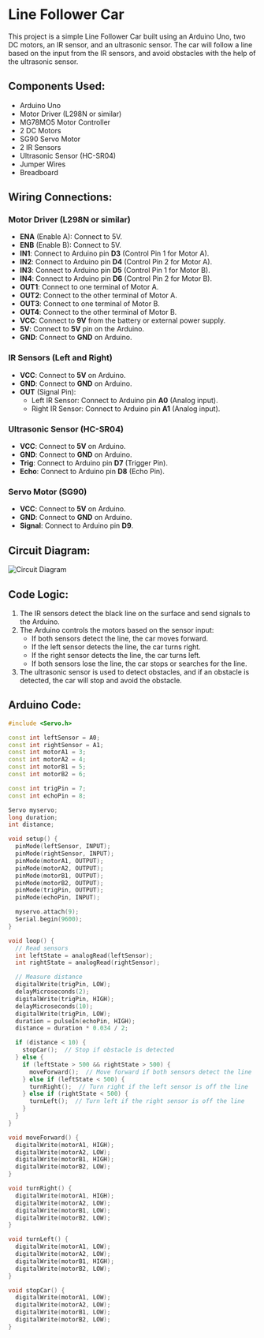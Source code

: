 # Line Follower Car

This project is a simple Line Follower Car built using an Arduino Uno, two DC motors, an IR sensor, and an ultrasonic sensor. The car will follow a line based on the input from the IR sensors, and avoid obstacles with the help of the ultrasonic sensor.

## Components Used:

- Arduino Uno
- Motor Driver (L298N or similar)
- MG78MO5 Motor Controller
- 2 DC Motors
- SG90 Servo Motor
- 2 IR Sensors
- Ultrasonic Sensor (HC-SR04)
- Jumper Wires
- Breadboard

## Wiring Connections:

### Motor Driver (L298N or similar)
- **ENA** (Enable A): Connect to 5V.
- **ENB** (Enable B): Connect to 5V.
- **IN1**: Connect to Arduino pin **D3** (Control Pin 1 for Motor A).
- **IN2**: Connect to Arduino pin **D4** (Control Pin 2 for Motor A).
- **IN3**: Connect to Arduino pin **D5** (Control Pin 1 for Motor B).
- **IN4**: Connect to Arduino pin **D6** (Control Pin 2 for Motor B).
- **OUT1**: Connect to one terminal of Motor A.
- **OUT2**: Connect to the other terminal of Motor A.
- **OUT3**: Connect to one terminal of Motor B.
- **OUT4**: Connect to the other terminal of Motor B.
- **VCC**: Connect to **9V** from the battery or external power supply.
- **5V**: Connect to **5V** pin on the Arduino.
- **GND**: Connect to **GND** on Arduino.

### IR Sensors (Left and Right)
- **VCC**: Connect to **5V** on Arduino.
- **GND**: Connect to **GND** on Arduino.
- **OUT** (Signal Pin):
  - Left IR Sensor: Connect to Arduino pin **A0** (Analog input).
  - Right IR Sensor: Connect to Arduino pin **A1** (Analog input).

### Ultrasonic Sensor (HC-SR04)
- **VCC**: Connect to **5V** on Arduino.
- **GND**: Connect to **GND** on Arduino.
- **Trig**: Connect to Arduino pin **D7** (Trigger Pin).
- **Echo**: Connect to Arduino pin **D8** (Echo Pin).

### Servo Motor (SG90)
- **VCC**: Connect to **5V** on Arduino.
- **GND**: Connect to **GND** on Arduino.
- **Signal**: Connect to Arduino pin **D9**.

## Circuit Diagram:
![Circuit Diagram](circuit_diagram.png)

## Code Logic:

1. The IR sensors detect the black line on the surface and send signals to the Arduino.
2. The Arduino controls the motors based on the sensor input:
   - If both sensors detect the line, the car moves forward.
   - If the left sensor detects the line, the car turns right.
   - If the right sensor detects the line, the car turns left.
   - If both sensors lose the line, the car stops or searches for the line.
3. The ultrasonic sensor is used to detect obstacles, and if an obstacle is detected, the car will stop and avoid the obstacle.

## Arduino Code:

```cpp
#include <Servo.h>

const int leftSensor = A0;
const int rightSensor = A1;
const int motorA1 = 3;
const int motorA2 = 4;
const int motorB1 = 5;
const int motorB2 = 6;

const int trigPin = 7;
const int echoPin = 8;

Servo myservo;
long duration;
int distance;

void setup() {
  pinMode(leftSensor, INPUT);
  pinMode(rightSensor, INPUT);
  pinMode(motorA1, OUTPUT);
  pinMode(motorA2, OUTPUT);
  pinMode(motorB1, OUTPUT);
  pinMode(motorB2, OUTPUT);
  pinMode(trigPin, OUTPUT);
  pinMode(echoPin, INPUT);

  myservo.attach(9);
  Serial.begin(9600);
}

void loop() {
  // Read sensors
  int leftState = analogRead(leftSensor);
  int rightState = analogRead(rightSensor);

  // Measure distance
  digitalWrite(trigPin, LOW);
  delayMicroseconds(2);
  digitalWrite(trigPin, HIGH);
  delayMicroseconds(10);
  digitalWrite(trigPin, LOW);
  duration = pulseIn(echoPin, HIGH);
  distance = duration * 0.034 / 2;

  if (distance < 10) {
    stopCar();  // Stop if obstacle is detected
  } else {
    if (leftState > 500 && rightState > 500) {
      moveForward();  // Move forward if both sensors detect the line
    } else if (leftState < 500) {
      turnRight();  // Turn right if the left sensor is off the line
    } else if (rightState < 500) {
      turnLeft();  // Turn left if the right sensor is off the line
    }
  }
}

void moveForward() {
  digitalWrite(motorA1, HIGH);
  digitalWrite(motorA2, LOW);
  digitalWrite(motorB1, HIGH);
  digitalWrite(motorB2, LOW);
}

void turnRight() {
  digitalWrite(motorA1, HIGH);
  digitalWrite(motorA2, LOW);
  digitalWrite(motorB1, LOW);
  digitalWrite(motorB2, LOW);
}

void turnLeft() {
  digitalWrite(motorA1, LOW);
  digitalWrite(motorA2, LOW);
  digitalWrite(motorB1, HIGH);
  digitalWrite(motorB2, LOW);
}

void stopCar() {
  digitalWrite(motorA1, LOW);
  digitalWrite(motorA2, LOW);
  digitalWrite(motorB1, LOW);
  digitalWrite(motorB2, LOW);
}
